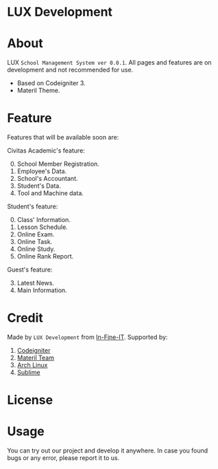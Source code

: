 LUX Development 
===============

# About
LUX `School Management System ver 0.0.1`.
All pages and features are on development and not recommended for use.

* Based on Codeigniter 3.
* Materil Theme.

# Feature

Features that will be available soon are:

Civitas Academic's feature:

0.	School Member Registration.
0.	Employee's Data.
0.	School's Accountant.
0.	Student's Data.
0.	Tool and Machine data.

Student's feature:

0.	Class' Information.
0.	Lesson Schedule.
0.	Online Exam.
0.	Online Task.
0.	Online Study.
0.	Online Rank Report.

Guest's feature:

3.	Latest News.
3.	Main Information.

# Credit

Made by `LUX Development` from [In-Fine-IT](linuxmannote.wordpress.com).
Supported by:

1.	[Codeigniter](elislab.com)
1.	[Materil Team](#Materil)
1.	[Arch Linux](archlinux.org)
1.	[Sublime](sublime.com)

# License

# Usage

You can try out our project and develop it anywhere. In case you found bugs or any error, please report it to us.